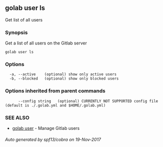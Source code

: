 ## golab user ls

Get list of all users

### Synopsis


Get a list of all users on the Gitlab server

```
golab user ls
```

### Options

```
  -a, --active    (optional) show only active users
  -b, --blocked   (optional) show only blocked users
```

### Options inherited from parent commands

```
      --config string   (optional) CURRENTLY NOT SUPPORTED config file (default is ./.golab.yml and $HOME/.golab.yml)
```

### SEE ALSO
* [golab user](golab_user.md)	 - Manage Gitlab users

###### Auto generated by spf13/cobra on 19-Nov-2017
